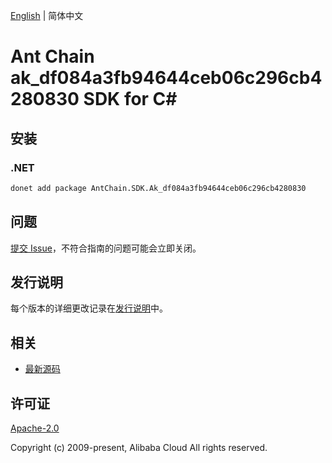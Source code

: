 [English](README.md) | 简体中文

# Ant Chain ak_df084a3fb94644ceb06c296cb4280830 SDK for C#

## 安装

### .NET

```bash
donet add package AntChain.SDK.Ak_df084a3fb94644ceb06c296cb4280830
```

## 问题

[提交 Issue](https://github.com/alipay/antchain-openapi-prod-sdk/issues/new)，不符合指南的问题可能会立即关闭。

## 发行说明

每个版本的详细更改记录在[发行说明](./ChangeLog.txt)中。

## 相关

* [最新源码](https://github.com/antchain-openapi-prod-sdk)

## 许可证

[Apache-2.0](http://www.apache.org/licenses/LICENSE-2.0)

Copyright (c) 2009-present, Alibaba Cloud All rights reserved.
